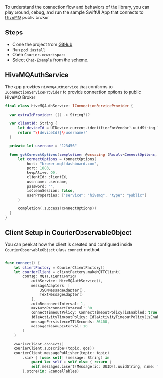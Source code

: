 To understand the connection flow and behaviors of the library, you can play around, debug, and run the sample SwiftUI App that connects to [HiveMQ](https://broker.mqttdashboard.com) public broker. 

## Steps
- Clone the project from [GitHub](https://github.com/gojek/courier-iOS)
- Run `pod install`
- Open `Courier.xcworkspace`
- Select `Chat-Example` from the scheme.


## HiveMQAuthService

The app provides `HiveMQAuthService` that conforms to `IConnectionServiceProvider` to provide connection options to public HiveMQ Broker

```swift
final class HiveMQAuthService: IConnectionServiceProvider {

  var extraIdProvider: (() -> String?)?

  var clientId: String {
      let deviceId = UIDevice.current.identifierForVendor?.uuidString ?? UUID().uuidString
      return "\(deviceId)|\(username)"
  }

  private let username = "123456"

  func getConnectOptions(completion: @escaping (Result<ConnectOptions, AuthError>) -> Void) {
      let connectOptions = ConnectOptions(
          host: "broker.mqttdashboard.com",
          port: 1883,
          keepAlive: 60,
          clientId: clientId,
          username: username,
          password: "",
          isCleanSession: false,
          userProperties: ["service": "hivemq", "type": "public"]
      )

      completion(.success(connectOptions))
  }
}
```

## Client Setup in CourierObservableObject

You can peek at how the client is created and configured inside `CourierObservableObject` class `connect` method.

```swift
  
func connect() {
    let clientFactory = CourierClientFactory()
    let courierClient = clientFactory.makeMQTTClient(
        config: MQTTClientConfig(
            authService: HiveMQAuthService(),
            messageAdapters: [
                JSONMessageAdapter(),
                TextMessageAdapter()
            ],
            autoReconnectInterval: 1,
            maxAutoReconnectInterval: 30,
            connectTimeoutPolicy: ConnectTimeoutPolicy(isEnabled: true),
            idleActivityTimeoutPolicy: IdleActivityTimeoutPolicy(isEnabled: true),
            messagePersistenceTTLSeconds: 86400,
            messageCleanupInterval: 10
        )
    )

    courierClient.connect()
    courierClient.subscribe((topic, qos))
    courierClient.messagePublisher(topic: topic)
        .sink { [weak self] (message: String) in
            guard let self = self else { return }
            self.messages.insert(Message(id: UUID().uuidString, name: "Text Adapter: \(message)", timestamp: Date()), at: 0)
        }.store(in: &cancellables)
```

